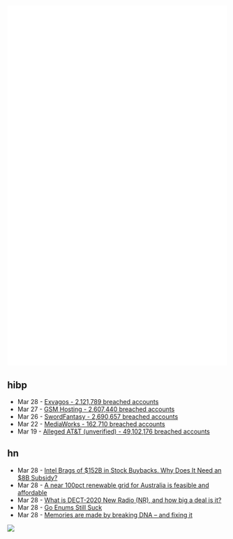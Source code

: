 ![Metrics](https://raw.githubusercontent.com/phixion/phixion/master/metrics.svg)

## hibp

<!--
for https://github.com/phixion/phixion/blob/main/.github/workflows/feeds.yml
-->
<!--START_SECTION:haveibeenpwnd-->
- Mar 28 - [Exvagos - 2,121,789 breached accounts](https://haveibeenpwned.com/PwnedWebsites#Exvagos)
- Mar 27 - [GSM Hosting - 2,607,440 breached accounts](https://haveibeenpwned.com/PwnedWebsites#GSMHosting)
- Mar 26 - [SwordFantasy - 2,690,657 breached accounts](https://haveibeenpwned.com/PwnedWebsites#SwordFantasy)
- Mar 22 - [MediaWorks - 162,710 breached accounts](https://haveibeenpwned.com/PwnedWebsites#MediaWorks)
- Mar 19 - [Alleged AT&T (unverified) - 49,102,176 breached accounts](https://haveibeenpwned.com/PwnedWebsites#AllegedATT)
<!--END_SECTION:haveibeenpwnd-->

## hn

<!--
for https://github.com/phixion/phixion/blob/main/.github/workflows/feeds.yml
-->
<!--START_SECTION:hn-->
- Mar 28 - [Intel Brags of $152B in Stock Buybacks. Why Does It Need an $8B Subsidy?](https://www.commondreams.org/opinion/intel-subsidy-chips-act-stock-buyback)
- Mar 28 - [A near 100pct renewable grid for Australia is feasible and affordable](https://reneweconomy.com.au/a-near-100pct-renewable-grid-for-australia-is-feasible-and-affordable-with-just-a-few-hours-of-storage/)
- Mar 28 - [What is DECT-2020 New Radio (NR), and how big a deal is it?](https://blog.nordicsemi.com/getconnected/what-is-dect-2020-new-radio-nr-and-how-big-a-deal-is-it)
- Mar 28 - [Go Enums Still Suck](https://www.zarl.dev/articles/enums-take-two)
- Mar 28 - [Memories are made by breaking DNA – and fixing it](https://www.nature.com/articles/d41586-024-00930-y)
<!--END_SECTION:hn-->

<!--
for https://yhype.me
-->
![](https://hit.yhype.me/github/profile?user_id=13013670)
